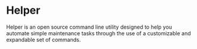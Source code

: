 # Helper
Helper is an open source command line utility designed to help you automate simple maintenance tasks through the use of a customizable and expandable set of commands.